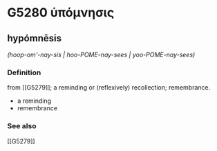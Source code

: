 # G5280 ὑπόμνησις

## hypómnēsis

_(hoop-om'-nay-sis | hoo-POME-nay-sees | yoo-POME-nay-sees)_

### Definition

from [[G5279]]; a reminding or (reflexively) recollection; remembrance.

- a reminding
- remembrance

### See also

[[G5279]]

